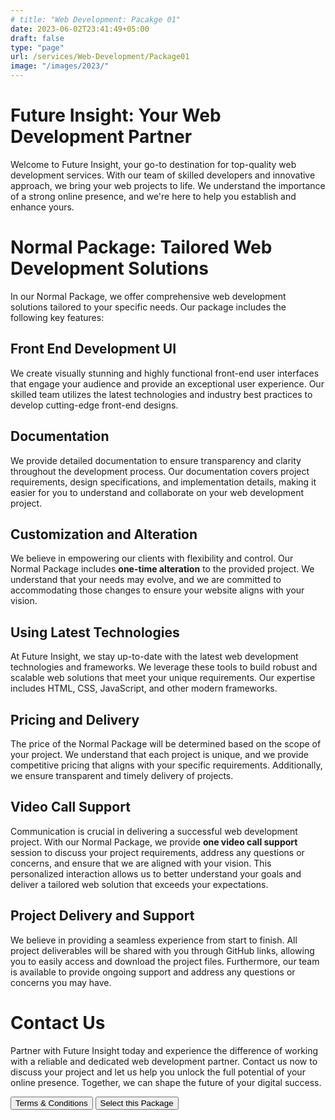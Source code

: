 ```yaml
---
# title: "Web Development: Pacakge 01"
date: 2023-06-02T23:41:49+05:00
draft: false
type: "page"
url: /services/Web-Development/Package01
image: "/images/2023/"
---
```

<!-- Links -->
<script src="/js/redirect.js"></script>
<link rel="stylesheet" href="/css/services/package.css">

# Future Insight: Your Web Development Partner

Welcome to Future Insight, your go-to destination for top-quality web development services. With our team of skilled developers and innovative approach, we bring your web projects to life. We understand the importance of a strong online presence, and we're here to help you establish and enhance yours.

# Normal Package: Tailored Web Development Solutions

In our Normal Package, we offer comprehensive web development solutions tailored to your specific needs. Our package includes the following key features:

## Front End Development UI
We create visually stunning and highly functional front-end user interfaces that engage your audience and provide an exceptional user experience. Our skilled team utilizes the latest technologies and industry best practices to develop cutting-edge front-end designs.

## Documentation
We provide detailed documentation to ensure transparency and clarity throughout the development process. Our documentation covers project requirements, design specifications, and implementation details, making it easier for you to understand and collaborate on your web development project.

## Customization and Alteration
We believe in empowering our clients with flexibility and control. Our Normal Package includes **one-time alteration** to the provided project. We understand that your needs may evolve, and we are committed to accommodating those changes to ensure your website aligns with your vision.

## Using Latest Technologies
At Future Insight, we stay up-to-date with the latest web development technologies and frameworks. We leverage these tools to build robust and scalable web solutions that meet your unique requirements. Our expertise includes HTML, CSS, JavaScript, and other modern frameworks.

## Pricing and Delivery

The price of the Normal Package will be determined based on the scope of your project. We understand that each project is unique, and we provide competitive pricing that aligns with your specific requirements. Additionally, we ensure transparent and timely delivery of projects.

## Video Call Support
Communication is crucial in delivering a successful web development project. With our Normal Package, we provide **one video call support** session to discuss your project requirements, address any questions or concerns, and ensure that we are aligned with your vision. This personalized interaction allows us to better understand your goals and deliver a tailored web solution that exceeds your expectations.

## Project Delivery and Support

We believe in providing a seamless experience from start to finish. All project deliverables will be shared with you through GitHub links, allowing you to easily access and download the project files. Furthermore, our team is available to provide ongoing support and address any questions or concerns you may have.

# Contact Us

Partner with Future Insight today and experience the difference of working with a reliable and dedicated web development partner. Contact us now to discuss your project and let us help you unlock the full potential of your online presence. Together, we can shape the future of your digital success.

<div class="button-container">
    <button class="green-button" onclick="redirectToURL('/terms-conditions/')">Terms & Conditions</button>
    <button class="green-button" onclick="redirectToURL('/select-package/')">Select this Package</button>
</div>